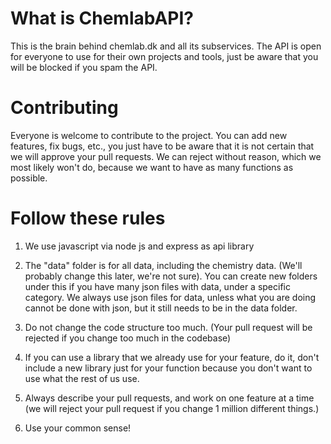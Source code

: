 # What is ChemlabAPI?
This is the brain behind chemlab.dk and all its subservices. The API is open for everyone to use for their own projects and tools, just be aware that you will be blocked if you spam the API.

# Contributing
Everyone is welcome to contribute to the project. You can add new features, fix bugs, etc., you just have to be aware that it is not certain that we will approve your pull requests. We can reject without reason, which we most likely won't do, because we want to have as many functions as possible.

# Follow these rules
1. We use javascript via node js and express as api library

2. The "data" folder is for all data, including the chemistry data. (We'll probably change this later, we're not sure). You can create new folders under this if you have many json files with data, under a specific category. We always use json files for data, unless what you are doing cannot be done with json, but it still needs to be in the data folder.

3. Do not change the code structure too much. (Your pull request will be rejected if you change too much in the codebase)

4. If you can use a library that we already use for your feature, do it, don't include a new library just for your function because you don't want to use what the rest of us use.

5. Always describe your pull requests, and work on one feature at a time (we will reject your pull request if you change 1 million different things.)

6. Use your common sense!
